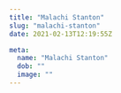 ```yaml
---
title: "Malachi Stanton"
slug: "malachi-stanton"
date: 2021-02-13T12:19:55Z

meta:
  name: "Malachi Stanton"
  dob: ""
  image: ""
---
```


